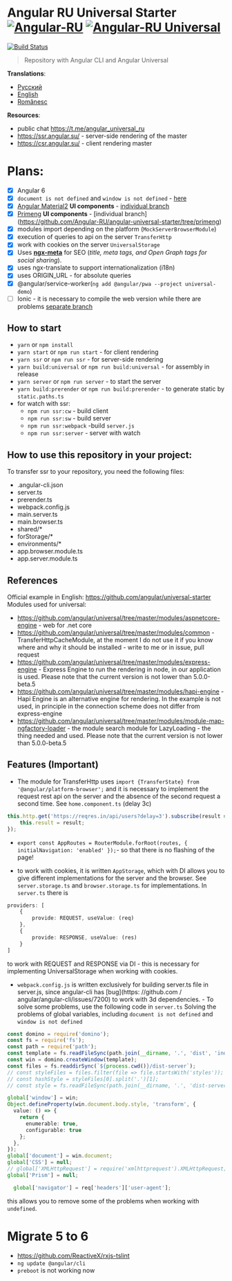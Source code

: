 # Angular RU Universal Starter [![Angular-RU](https://img.shields.io/badge/Telegram_chat:-Angular_RU-216bc1.svg?style=flat)](https://t.me/angular_ru) [![Angular-RU Universal](https://img.shields.io/badge/Telegram_chat:-Angular_RU_Universal-14b102.svg?style=flat)](https://t.me/angular_universal_ru)

[![Build Status](https://semaphoreci.com/api/v1/angularru/angular-universal-starter/branches/master/badge.svg)](https://semaphoreci.com/angularru/angular-universal-starter)

> Repository with Angular CLI and Angular Universal

**Translations**:
- [Русский](./README-RU.md)
- [English](./README.md)
- [Românesc](./README-RO.md)

**Resources**:
- public chat https://t.me/angular_universal_ru
- https://ssr.angular.su/ - server-side rendering of the master
- https://csr.angular.su/ - client rendering master

# Plans:
- [x] Angular 6
- [x] `document is not defined` and `window is not defined` - [here](./defined.md)
- [x] [Angular Material2](https://material.angular.io/) **UI components** - [individual branch](https://github.com/Angular-RU/angular-universal-starter/tree/material2)
- [x] [Primeng](https://www.primefaces.org/primeng/) **UI components** - [individual branch] (https://github.com/Angular-RU/angular-universal-starter/tree/primeng)
- [x] modules import depending on the platform (`MockServerBrowserModule`)
- [x] execution of queries to api on the server `TransferHttp`
- [x] work with cookies on the server `UniversalStorage`
- [x] Uses **[ngx-meta](https://github.com/fulls1z3/ngx-meta)** for SEO (*title, meta tags, and Open Graph tags for social sharing*).
- [x] uses ngx-translate to support internationalization (i18n)
- [x] uses ORIGIN_URL - for absolute queries
- [x] @angular/service-worker(`ng add @angular/pwa --project universal-demo`)
- [ ] Ionic - it is necessary to compile the web version while there are problems [separate branch](https://github.com/Angular-RU/angular-universal-starter/tree/ionic)

## How to start
- `yarn` or `npm install`
- `yarn start` or `npm run start` - for client rendering
- `yarn ssr` or `npm run ssr` - for server-side rendering
- `yarn build:universal` or `npm run build:universal` - for assembly in release
- `yarn server` or `npm run server` - to start the server
- `yarn build:prerender` or `npm run build:prerender` - to generate static by `static.paths.ts`
- for watch with ssr:
  - `npm run ssr:cw` - build client
  - `npm run ssr:sw` - build server
  - `npm run ssr:webpack` -build `server.js`
  - `npm run ssr:server` - server with watch

## How to use this repository in your project:
To transfer ssr to your repository, you need the following files:
 - .angular-cli.json
 - server.ts
 - prerender.ts
 - webpack.config.js
 - main.server.ts
 - main.browser.ts
 - shared/*
 - forStorage/*
 - environments/*
 - app.browser.module.ts
 - app.server.module.ts

## References
Official example in English: https://github.com/angular/universal-starter
Modules used for universal:
- https://github.com/angular/universal/tree/master/modules/aspnetcore-engine - web for .net core
- https://github.com/angular/universal/tree/master/modules/common - TransferHttpCacheModule, at the moment I do not use it if you know where and why it should be installed - write to me or in issue, pull request
- https://github.com/angular/universal/tree/master/modules/express-engine - Express Engine to run the rendering in node, in our application is used. Please note that the current version is not lower than 5.0.0-beta.5
- https://github.com/angular/universal/tree/master/modules/hapi-engine - Hapi Engine is an alternative engine for rendering. In the example is not used, in principle in the connection scheme does not differ from express-engine
- https://github.com/angular/universal/tree/master/modules/module-map-ngfactory-loader - the module search module for LazyLoading - the thing needed and used. Please note that the current version is not lower than 5.0.0-beta.5

## Features (Important)
- The module for TransferHttp uses `import {TransferState} from '@angular/platform-browser';` and it is necessary to implement the request rest api on the server and the absence of the second request a second time. See `home.component.ts` (delay 3c)

```ts
this.http.get('https://reqres.in/api/users?delay=3').subscribe(result => {
    this.result = result;
});
```
- `export const AppRoutes = RouterModule.forRoot(routes, { initialNavigation: 'enabled' });`- so that there is no flashing of the page!

- to work with cookies, it is written `AppStorage`, which with DI allows you to give different implementations for the server and the browser. See `server.storage.ts` and `browser.storage.ts` for implementations. In `server.ts` there is

```ts
providers: [
    {
        provide: REQUEST, useValue: (req)
    },
    {
        provide: RESPONSE, useValue: (res)
    }
]
```
to work with REQUEST and RESPONSE via DI - this is necessary for implementing UniversalStorage when working with cookies.

- `webpack.config.js` is written exclusively for building server.ts file in server.js, since angular-cli has [bug](https: //github.com / angular/angular-cli/issues/7200) to work with 3d dependencies. - To solve some problems, use the following code in `server.ts` Solving the problems of global variables, including `document is not defined` and `window is not defined`
```ts
const domino = require('domino');
const fs = require('fs');
const path = require('path');
const template = fs.readFileSync(path.join(__dirname, '.', 'dist', 'index.html')).toString();
const win = domino.createWindow(template);
const files = fs.readdirSync(`${process.cwd()}/dist-server`);
// const styleFiles = files.filter(file => file.startsWith('styles'));
// const hashStyle = styleFiles[0].split('.')[1];
// const style = fs.readFileSync(path.join(__dirname, '.', 'dist-server', `styles.${hashStyle}.bundle.css`)).toString();

global['window'] = win;
Object.defineProperty(win.document.body.style, 'transform', {
  value: () => {
    return {
      enumerable: true,
      configurable: true
    };
  },
});
global['document'] = win.document;
global['CSS'] = null;
// global['XMLHttpRequest'] = require('xmlhttprequest').XMLHttpRequest;
global['Prism'] = null;
```

```ts
  global['navigator'] = req['headers']['user-agent'];
```
this allows you to remove some of the problems when working with `undefined`.

# Migrate 5 to 6 
- https://github.com/ReactiveX/rxjs-tslint
- `ng update @angular/cli`
- `preboot` is not working now
